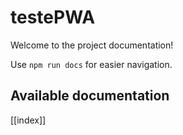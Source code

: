 # testePWA

Welcome to the project documentation!

Use `npm run docs` for easier navigation.

## Available documentation

[[index]]
